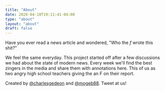 ```yaml
---
title: "About"
date: 2020-04-10T19:11:41-04:00
type: "about"
layout: "about"
draft: false
---
```


Have you ever read a news article and wondered, "Who the *f* wrote this shit?"

We feel the same everyday. This project started off after a few discussions we had about the state of modern news. Every week we'll find the best zingers in the media and share them with annotations here. This of us as two angry high school teachers giving the an F on their report.

Created by [@charlesgedeon](https://twitter.com/charlesgedeon) and [@mogeb88](https://twitter.com/mogeb88). Tweet at us!
